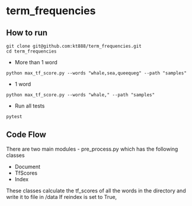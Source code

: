 # term_frequencies

## How to run

```
git clone git@github.com:kt888/term_frequencies.git
cd term_frequencies
```

* More than 1 word
```
python max_tf_score.py --words "whale,sea,queequeg" --path "samples"
```

* 1 word 
```
python max_tf_score.py --words "whale," --path "samples"
```

* Run all tests

```
pytest
```

## Code Flow

There are two main modules - pre_process.py which has the following classes
* Document
* TfScores
* Index

These classes calculate the tf_scores of all the words in the directory and write it to file in /data
If reindex is set to True, 



